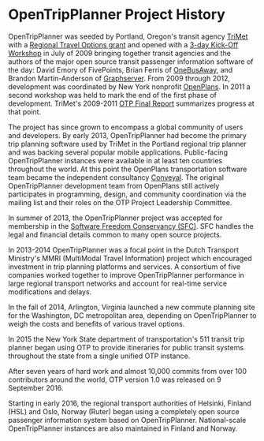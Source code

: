 # OpenTripPlanner Project History

OpenTripPlanner was seeded by Portland, Oregon's transit agency [TriMet](http://trimet.org/) with a [Regional Travel Options grant](http://www.oregonmetro.gov/tools-partners/grants-and-resources/travel-options-grants) and opened with a [3-day Kick-Off Workshop](https://github.com/opentripplanner/OpenTripPlanner/wiki/kick-off-workshop) in July of 2009 bringing together transit agencies and the authors of the major open source transit passenger information software of the day: David Emory of FivePoints, Brian Ferris of [OneBusAway](https://github.com/OneBusAway/onebusaway/wiki), and Brandon Martin-Anderson of [Graphserver](http://bmander.github.com/graphserver/). From 2009 through 2012, development was coordinated by New York nonprofit [OpenPlans](http://openplans.org/). In 2011 a second workshop was held to mark the end of the first phase of development. TriMet's 2009-2011 [OTP Final Report](https://raw.githubusercontent.com/wiki/opentripplanner/OpenTripPlanner/History/2011-07-OTP-Workshop/OTP%202009-2011%20RTO%20Grant%20Final%20Report.pdf) summarizes progress at that point.

The project has since grown to encompass a global community of users and developers. By early 2013, OpenTripPlanner had become the primary trip planning software used by TriMet in the Portland regional trip planner and was backing several popular mobile applications. Public-facing OpenTripPlanner instances were available in at least ten countries throughout the world. At this point the OpenPlans transportation software team became the independent consultancy [Conveyal](http://www.conveyal.com/). The original OpenTripPlanner development team from OpenPlans still actively participates in programming, design, and community coordination via the mailing list and their roles on the OTP Project Leadership Committee.

In summer of 2013, the OpenTripPlanner project was accepted for membership in the [Software Freedom Conservancy (SFC)](http://sfconservancy.org/). SFC handles the legal and financial details common to many open source projects.

In 2013-2014 OpenTripPlanner was a focal point in the Dutch Transport Ministry's MMRI (MultiModal Travel Information) project which encouraged investment in trip planning platforms and services. A consortium of five companies worked together to improve OpenTripPlanner performance in large regional transport networks and account for real-time service modifications and delays.

In the fall of 2014, Arlington, Virginia launched a new commute planning site for the Washington, DC metropolitan area, depending on OpenTripPlanner to weigh the costs and benefits of various travel options.

In 2015 the New York State department of transportation's 511 transit trip planner began using OTP to provide itineraries for public transit systems throughout the state from a single unified OTP instance.

After seven years of hard work and almost 10,000 commits from over 100 contributors around the world, OTP version 1.0 was released on 9 September 2016.

Starting in early 2016, the regional transport authorities of Helsinki, Finland (HSL) and Oslo, Norway (Ruter) began using a completely open source passenger information system based on OpenTripPlanner. National-scale OpenTripPlanner instances are also maintained in Finland and Norway.



